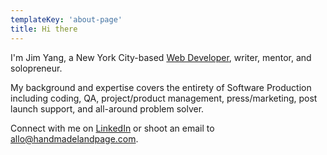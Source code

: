 ```yaml
---
templateKey: 'about-page'
title: Hi there
---
```


I'm Jim Yang, a New York City-based [Web Developer](/web-dev), writer, mentor, and solopreneur.

My background and expertise covers the entirety of Software Production including coding, QA, project/product management, press/marketing, post launch support, and all-around problem solver.

Connect with me on [LinkedIn](https://www.linkedin.com/in/jimyyang) or shoot an email to <allo@handmadelandpage.com>.
